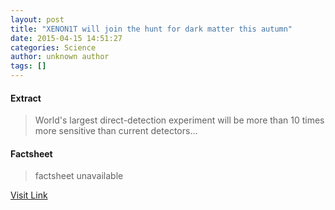 ```yaml
---
layout: post
title: "XENON1T will join the hunt for dark matter this autumn"
date: 2015-04-15 14:51:27
categories: Science
author: unknown author
tags: []
---
```



#### Extract
>World's largest direct-detection experiment will be more than 10&nbsp;times more sensitive than current detectors...

#### Factsheet
>factsheet unavailable

[Visit Link](http://feedproxy.google.com/~r/PhysicsWorld/~3/owJxIsUzOFU/xenon1t-will-join-the-hunt-for-dark-matter-this-autumn)


